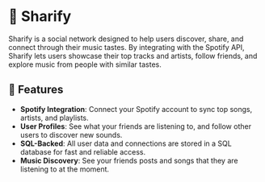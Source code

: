 # 🎵 Sharify

Sharify is a social network designed to help users discover, share, and connect through their music tastes. By integrating with the Spotify API, Sharify lets users showcase their top tracks and artists, follow friends, and explore music from people with similar tastes.

## 🚀 Features

- **Spotify Integration**: Connect your Spotify account to sync top songs, artists, and playlists.
- **User Profiles**: See what your friends are listening to, and follow other users to discover new sounds.
- **SQL-Backed**: All user data and connections are stored in a SQL database for fast and reliable access.
- **Music Discovery**: See your friends posts and songs that they are listening to at the moment.
